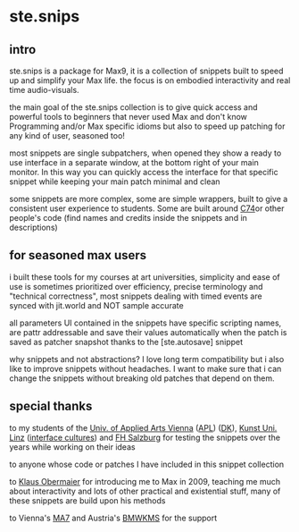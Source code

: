 # ste.snips

## intro

ste.snips is a package for Max9, it is a collection of snippets built to speed up and simplify your Max life. the focus is on embodied interactivity and real time audio-visuals.

the main goal of the ste.snips collection is to give quick access and powerful tools to beginners that never used Max and don't know Programming and/or Max specific idioms but also to speed up patching for any kind of user, seasoned too!

most snippets are single subpatchers, when opened they show a ready to use interface in a separate window, at the bottom right of your main monitor. In this way you can quickly access the interface for that specific snippet while keeping your main patch minimal and clean

some snippets are more complex, some are simple wrappers, built to give a consistent user experience to students. Some are built around [C74](https://cycling74.com/)or other people's code 
(find names and credits inside the snippets and in descriptions) 

## for seasoned max users

i built these tools for my courses at art universities, simplicity and ease of use is sometimes prioritized over efficiency, precise terminology and "technical correctness", most snippets dealing with timed events are synced with jit.world and NOT sample accurate

all parameters UI contained in the snippets have specific scripting names, are pattr addressable and save their values automatically when the patch is saved as patcher snapshot thanks to the [ste.autosave] snippet

why snippets and not abstractions?
I love long term compatibility but i also like to improve snippets without headaches. 
I want to make sure that i can change the snippets without breaking old patches that depend on them. 

## special thanks

to my students of the [Univ. of Applied Arts Vienna](https://dieangewandte.at/) ([APL](https://apl.uni-ak.ac.at/)) ([DK](https://digitalekunst.ac.at/)), [Kunst Uni. Linz](https://www.kunstuni-linz.at/) ([interface cultures](https://www.kunstuni-linz.at/en/studies/degree-programmes/interface-cultures/master-programme)) and [FH Salzburg](https://www.fh-salzburg.ac.at/) for testing the snippets over the years while working on their ideas

to anyone whose code or patches I have included in this snippet collection

to [Klaus Obermaier](https://www.exile.at/) for introducing me to Max in 2009, teaching me much about interactivity and lots of other practical and existential stuff, many of these snippets are build upon his methods

to Vienna's [MA7](https://www.wien.gv.at/kultur/abteilung/) and Austria's [BMWKMS](https://www.bmwkms.gv.at/) for the support
